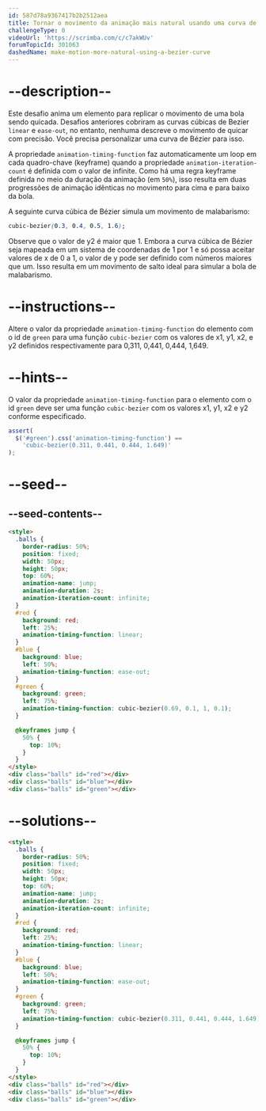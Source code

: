 ```yaml
---
id: 587d78a9367417b2b2512aea
title: Tornar o movimento da animação mais natural usando uma curva de Bézier
challengeType: 0
videoUrl: 'https://scrimba.com/c/c7akWUv'
forumTopicId: 301063
dashedName: make-motion-more-natural-using-a-bezier-curve
---
```


# --description--

Este desafio anima um elemento para replicar o movimento de uma bola sendo quicada. Desafios anteriores cobriram as curvas cúbicas de Bezier `linear` e `ease-out`, no entanto, nenhuma descreve o movimento de quicar com precisão. Você precisa personalizar uma curva de Bézier para isso.

A propriedade `animation-timing-function` faz automaticamente um loop em cada quadro-chave (keyframe) quando a propriedade `animation-iteration-count` é definida com o valor de infinite. Como há uma regra keyframe definida no meio da duração da animação (em `50%`), isso resulta em duas progressões de animação idênticas no movimento para cima e para baixo da bola.

A seguinte curva cúbica de Bézier simula um movimento de malabarismo:

```css
cubic-bezier(0.3, 0.4, 0.5, 1.6);
```

Observe que o valor de y2 é maior que 1. Embora a curva cúbica de Bézier seja mapeada em um sistema de coordenadas de 1 por 1 e só possa aceitar valores de x de 0 a 1, o valor de y pode ser definido com números maiores que um. Isso resulta em um movimento de salto ideal para simular a bola de malabarismo.

# --instructions--

Altere o valor da propriedade `animation-timing-function` do elemento com o id de `green` para uma função `cubic-bezier` com os valores de x1, y1, x2, e y2 definidos respectivamente para 0,311, 0,441, 0,444, 1,649.

# --hints--

O valor da propriedade `animation-timing-function` para o elemento com o id `green` deve ser uma função `cubic-bezier` com os valores x1, y1, x2 e y2 conforme especificado.

```js
assert(
  $('#green').css('animation-timing-function') ==
    'cubic-bezier(0.311, 0.441, 0.444, 1.649)'
);
```

# --seed--

## --seed-contents--

```html
<style>
  .balls {
    border-radius: 50%;
    position: fixed;
    width: 50px;
    height: 50px;
    top: 60%;
    animation-name: jump;
    animation-duration: 2s;
    animation-iteration-count: infinite;
  }
  #red {
    background: red;
    left: 25%;
    animation-timing-function: linear;
  }
  #blue {
    background: blue;
    left: 50%;
    animation-timing-function: ease-out;
  }
  #green {
    background: green;
    left: 75%;
    animation-timing-function: cubic-bezier(0.69, 0.1, 1, 0.1);
  }

  @keyframes jump {
    50% {
      top: 10%;
    }
  }
</style>
<div class="balls" id="red"></div>
<div class="balls" id="blue"></div>
<div class="balls" id="green"></div>
```

# --solutions--

```html
<style>
  .balls {
    border-radius: 50%;
    position: fixed;
    width: 50px;
    height: 50px;
    top: 60%;
    animation-name: jump;
    animation-duration: 2s;
    animation-iteration-count: infinite;
  }
  #red {
    background: red;
    left: 25%;
    animation-timing-function: linear;
  }
  #blue {
    background: blue;
    left: 50%;
    animation-timing-function: ease-out;
  }
  #green {
    background: green;
    left: 75%;
    animation-timing-function: cubic-bezier(0.311, 0.441, 0.444, 1.649);
  }

  @keyframes jump {
    50% {
      top: 10%;
    }
  }
</style>
<div class="balls" id="red"></div>
<div class="balls" id="blue"></div>
<div class="balls" id="green"></div>
```
